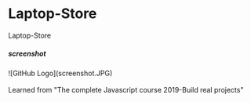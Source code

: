 # Laptop-Store
Laptop-Store
<br>
<h5>screenshot</h5>
![GitHub Logo](screenshot.JPG)
<br><br>
Learned from "The complete Javascript course 2019-Build real projects"
